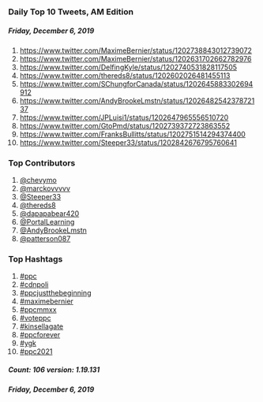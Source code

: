 ### Daily Top 10 Tweets, AM Edition
##### Friday, December 6, 2019
 1) https://www.twitter.com/MaximeBernier/status/1202738843012739072
 2) https://www.twitter.com/MaximeBernier/status/1202631702662782976
 3) https://www.twitter.com/DelfingKyle/status/1202740531828117505
 4) https://www.twitter.com/thereds8/status/1202602026481455113
 5) https://www.twitter.com/SChungforCanada/status/1202645883302694912
 6) https://www.twitter.com/AndyBrookeLmstn/status/1202648254237872137
 7) https://www.twitter.com/JPLuisi1/status/1202647965556510720
 8) https://www.twitter.com/GtoPmd/status/1202739372723863552
 9) https://www.twitter.com/FranksBullitts/status/1202751514294374400
10) https://www.twitter.com/Steeper33/status/1202842676795760641

### Top Contributors
  1) [@chevymo](https://www.twitter.com/chevymo)
  2) [@marckovvvvv](https://www.twitter.com/marckovvvvv)
  3) [@Steeper33](https://www.twitter.com/Steeper33)
  4) [@thereds8](https://www.twitter.com/thereds8)
  5) [@dapapabear420](https://www.twitter.com/dapapabear420)
  6) [@PortalLearning](https://www.twitter.com/PortalLearning)
  7) [@AndyBrookeLmstn](https://www.twitter.com/AndyBrookeLmstn)
  8) [@patterson087](https://www.twitter.com/patterson087)


### Top Hashtags

  1) [#ppc](https://www.twitter.com/hashtag/ppc)
  2) [#cdnpoli](https://www.twitter.com/hashtag/cdnpoli)
  3) [#ppcjustthebeginning](https://www.twitter.com/hashtag/ppcjustthebeginning)
  4) [#maximebernier](https://www.twitter.com/hashtag/maximebernier)
  5) [#ppcmmxx](https://www.twitter.com/hashtag/ppcmmxx)
  6) [#voteppc](https://www.twitter.com/hashtag/voteppc)
  7) [#kinsellagate](https://www.twitter.com/hashtag/kinsellagate)
  8) [#ppcforever](https://www.twitter.com/hashtag/ppcforever)
  9) [#ygk](https://www.twitter.com/hashtag/ygk)
 10) [#ppc2021](https://www.twitter.com/hashtag/ppc2021)

##### Count: 106	version: 1.19.131
##### Friday, December 6, 2019

